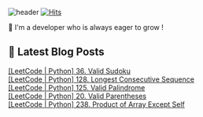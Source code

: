 

![header](https://capsule-render.vercel.app/api?type=venom&height=300&color=gradient&text=Hello%20!&textBg=false&fontSize=70&animation=blink&section=header&reversal=false)
[![Hits](https://hits.seeyoufarm.com/api/count/incr/badge.svg?url=https%3A%2F%2Fgithub.com%2Fyesolz%2Fhit-counter&count_bg=%23C6CCFF&title_bg=%23C8C8C8&icon=&icon_color=%23E7E7E7&title=welcome&edge_flat=false)](https://hits.seeyoufarm.com)

🚀 I'm a developer who is always eager to grow !

## 💌 Latest Blog Posts

<a href=https://yesolz.tistory.com/entry/LeetCode-Python-36-Valid-Sudoku>[LeetCode | Python] 36. Valid Sudoku</a></br><a href=https://yesolz.tistory.com/entry/LeetCode-Python-128-Longest-Consecutive-Sequence>[LeetCode | Python] 128. Longest Consecutive Sequence</a></br><a href=https://yesolz.tistory.com/entry/LeetCode-Python-125-Valid-Palindrome>[LeetCode | Python] 125. Valid Palindrome</a></br><a href=https://yesolz.tistory.com/entry/LeetCode-Python-20-Valid-Parentheses>[LeetCode | Python] 20. Valid Parentheses</a></br><a href=https://yesolz.tistory.com/entry/LeetCode-Python-238-Product-of-Array-Except-Self>[LeetCode | Python] 238. Product of Array Except Self</a></br>